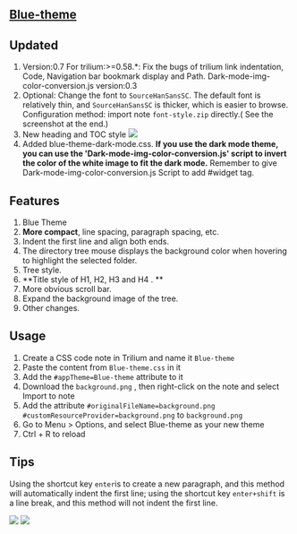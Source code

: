## [Blue-theme](https://github.com/SiriusXT/trilium-theme-blue)

## Updated 
1. Version:0.7 For trilium:>=0.58.*: Fix the bugs of trilium link indentation, Code, Navigation bar bookmark display and Path. Dark-mode-img-color-conversion.js version:0.3
2. Optional: Change the font to `SourceHanSansSC`.
    The default font is relatively thin, and `SourceHanSansSC` is thicker, which is easier to browse.    
    Configuration method: import note `font-style.zip` directly.( See the screenshot at the end.)
3. New heading and TOC style
   ![](heading.png)
4. Added blue-theme-dark-mode.css.
   **If you use the dark mode theme, you can use the 'Dark-mode-img-color-conversion.js' script to invert the color of the white image to fit the dark mode.** Remember to give Dark-mode-img-color-conversion.js Script to add #widget tag.

## Features

1. Blue Theme 
2. **More compact**, line spacing, paragraph spacing, etc. 
3. Indent the first line and align both ends. 
4. The directory tree mouse displays the background color when hovering to highlight the selected folder.
5. Tree style.
6. **Title style of H1, H2, H3 and H4 . **
7. More obvious scroll bar.
8. Expand the background image of the tree. 
9. Other changes.

## Usage

1. Create a CSS code note in Trilium and name it `Blue-theme`
2. Paste the content from `Blue-theme.css` in it
3. Add the `#appTheme=Blue-theme` attribute to it
4. Download the `background.png` , then right-click on the note and select Import to note
5. Add the attribute `#originalFileName=background.png #customResourceProvider=background.png` to `background.png`
6. Go to Menu > Options, and select Blue-theme as your new theme
7. Ctrl + R to reload

## Tips

Using the shortcut key `enter`is to create a new paragraph, and this method will automatically indent the first line; using the shortcut key `enter+shift` is a line break, and this method will not indent the first line.

![](./screenshot1.png)
![](./screenshot2.png)
